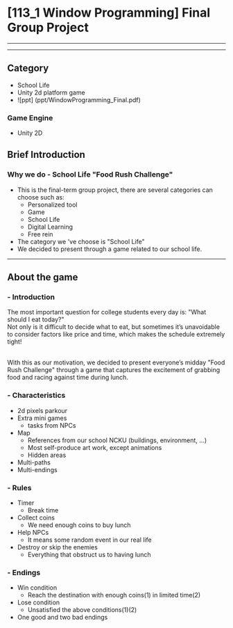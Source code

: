 # [113_1 Window Programming] Final Group Project
---
---
## Category
- School Life
- Unity 2d platform game
- ![ppt] (ppt/WindowProgramming_Final.pdf)

### Game Engine
- Unity 2D

## Brief Introduction
### Why we do - School Life "Food Rush Challenge"
- This is the final-term group project, there are several categories can choose such as:
  - Personalized tool
  - Game
  - School Life
  - Digital Learning
  - Free rein
- The category we 've choose is "School Life" 
- We decided to present through a game related to our school life.

---
## About the game
### - Introduction
The most important question for college students every day is: "What should I eat today?"<br>
Not only is it difficult to decide what to eat, but sometimes it’s unavoidable to consider factors like price and time, which makes the schedule extremely tight!<br>

<br>With this as our motivation, we decided to present everyone’s midday "Food Rush Challenge" 
through a game that captures the excitement of grabbing food and racing against time during lunch.

### - Characteristics
- 2d pixels parkour
- Extra mini games
  - tasks from NPCs
- Map
  - References from our school NCKU (buildings, environment, ...) 
  - Most self-produce art work, except animations
  - Hidden areas
- Multi-paths
- Multi-endings

### - Rules
- Timer
  - Break time
- Collect coins
  - We need enough coins to buy lunch
- Help NPCs
  - It means some random event in our real life
- Destroy or skip the enemies
  - Everything that obstruct us to having lunch

### - Endings
- Win condition
  - Reach the destination with enough coins(1) in limited time(2)
- Lose condition
  - Unsatisfied the above conditions(1)(2)
- One good and two bad endings
